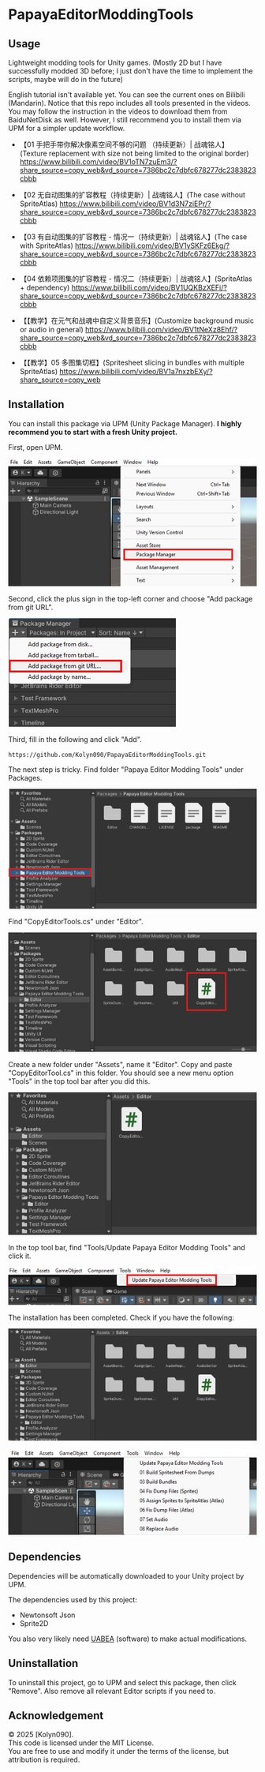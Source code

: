 # PapayaEditorModdingTools

## Usage
Lightweight modding tools for Unity games. (Mostly 2D but I have successfully modded 3D before; I just don't have the time to implement the scripts, maybe will do in the future)

English tutorial isn't available yet. You can see the current ones on Bilibili (Mandarin). Notice that this repo includes all tools presented in the videos. You may follow the instruction in the videos to download them from BaiduNetDisk as well. However, I still recommend you to install them via UPM for a simpler update workflow.

* 【01 手把手带你解决像素空间不够的问题 （持续更新）| 战魂铭人】
(Texture replacement with size not being limited to the original border)
 https://www.bilibili.com/video/BV1oTN7zuEm3/?share_source=copy_web&vd_source=7386bc2c7dbfc678277dc2383823cbbb

* 【02 无自动图集的扩容教程（持续更新）| 战魂铭人】(The case without SpriteAtlas) https://www.bilibili.com/video/BV1d3N7ziEPr/?share_source=copy_web&vd_source=7386bc2c7dbfc678277dc2383823cbbb

* 【03 有自动图集的扩容教程 - 情况一（持续更新）| 战魂铭人】(The case with SpriteAtlas) https://www.bilibili.com/video/BV1ySKFz6Ekg/?share_source=copy_web&vd_source=7386bc2c7dbfc678277dc2383823cbbb

* 【04 依赖项图集的扩容教程 - 情况二（持续更新）| 战魂铭人】(SpriteAtlas + dependency) https://www.bilibili.com/video/BV1UQKBzXEFi/?share_source=copy_web&vd_source=7386bc2c7dbfc678277dc2383823cbbb

* 【【教学】在元气和战魂中自定义背景音乐】(Customize background music or audio in general) https://www.bilibili.com/video/BV1tNeXz8Ehf/?share_source=copy_web&vd_source=7386bc2c7dbfc678277dc2383823cbbb

* 【【教学】05 多图集切框】(Spritesheet slicing in bundles with multiple SpriteAtlas) https://www.bilibili.com/video/BV1a7nxzbEXy/?share_source=copy_web

## Installation
You can install this package via UPM (Unity Package Manager). **I highly recommend you to start with a fresh Unity project.**

First, open UPM.

![](/Documentation~/ins1.png)

Second, click the plus sign in the top-left corner and choose "Add package from git URL".

![](/Documentation~/ins2.png)

Third, fill in the following and click "Add".

```
https://github.com/Kolyn090/PapayaEditorModdingTools.git
```

The next step is tricky. Find folder "Papaya Editor Modding Tools" under Packages.

![](/Documentation~/ins3.png)

Find "CopyEditorTools.cs" under "Editor".

![](/Documentation~/ins4.png)

Create a new folder under "Assets", name it "Editor". Copy and paste "CopyEditorTool.cs" in this folder. You should see a new menu option "Tools" in the top tool bar after you did this.

![](/Documentation~/ins5.png)

In the top tool bar, find "Tools/Update Papaya Editor Modding Tools" and click it.

![](/Documentation~/ins6.png)

The installation has been completed. Check if you have the following:

![](/Documentation~/ins7.png)

![](/Documentation~/ins8.png)

## Dependencies
Dependencies will be automatically downloaded to your Unity project by UPM.

The dependencies used by this project:

* Newtonsoft Json
* Sprite2D

You also very likely need [UABEA](https://github.com/nesrak1/UABEA/releases/tag/v8) (software) to make actual modifications.

## Uninstallation
To uninstall this project, go to UPM and select this package, then click "Remove". Also remove all relevant Editor scripts if you need to.

## Acknowledgement
© 2025 [Kolyn090].  
This code is licensed under the MIT License.  
You are free to use and modify it under the terms of the license, but attribution is required.
